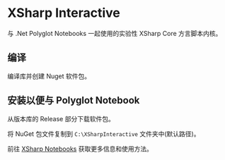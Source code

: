 # XSharp Interactive

与 .Net Polyglot Notebooks 一起使用的实验性 XSharp Core 方言脚本内核。

## 编译

编译库并创建 Nuget 软件包。

## 安装以便与 Polyglot Notebook 

从版本库的 Release 部分下载软件包。 

将 NuGet 包文件复制到 `C:\XSharpInteractive` 文件夹中(默认路径)。

前往 [XSharp Notebooks](https://github.com/X-Sharp/xsharp-notebooks) 获取更多信息和使用方法。

